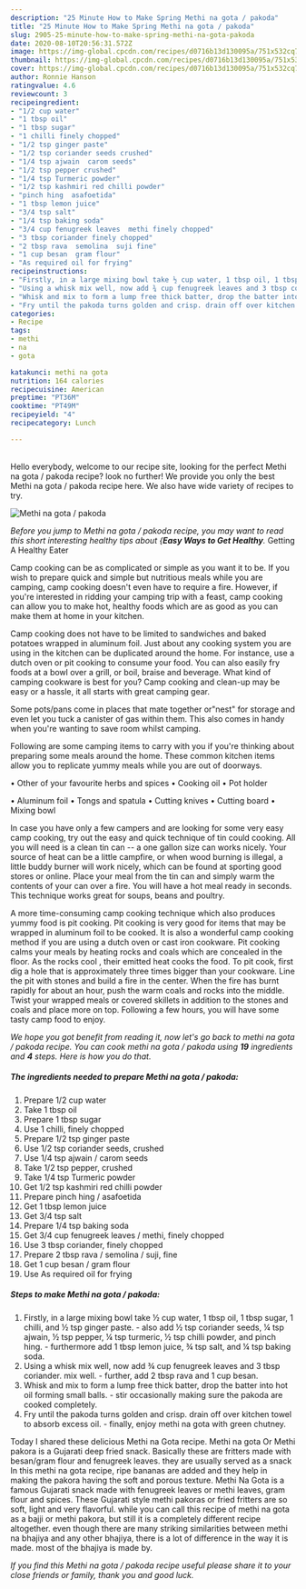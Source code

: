 ```yaml
---
description: "25 Minute How to Make Spring Methi na gota / pakoda"
title: "25 Minute How to Make Spring Methi na gota / pakoda"
slug: 2905-25-minute-how-to-make-spring-methi-na-gota-pakoda
date: 2020-08-10T20:56:31.572Z
image: https://img-global.cpcdn.com/recipes/d0716b13d130095a/751x532cq70/methi-na-gota-pakoda-recipe-main-photo.jpg
thumbnail: https://img-global.cpcdn.com/recipes/d0716b13d130095a/751x532cq70/methi-na-gota-pakoda-recipe-main-photo.jpg
cover: https://img-global.cpcdn.com/recipes/d0716b13d130095a/751x532cq70/methi-na-gota-pakoda-recipe-main-photo.jpg
author: Ronnie Hanson
ratingvalue: 4.6
reviewcount: 3
recipeingredient:
- "1/2 cup water"
- "1 tbsp oil"
- "1 tbsp sugar"
- "1 chilli finely chopped"
- "1/2 tsp ginger paste"
- "1/2 tsp coriander seeds crushed"
- "1/4 tsp ajwain  carom seeds"
- "1/2 tsp pepper crushed"
- "1/4 tsp Turmeric powder"
- "1/2 tsp kashmiri red chilli powder"
- "pinch hing  asafoetida"
- "1 tbsp lemon juice"
- "3/4 tsp salt"
- "1/4 tsp baking soda"
- "3/4 cup fenugreek leaves  methi finely chopped"
- "3 tbsp coriander finely chopped"
- "2 tbsp rava  semolina  suji fine"
- "1 cup besan  gram flour"
- "As required oil for frying"
recipeinstructions:
- "Firstly, in a large mixing bowl take ½ cup water, 1 tbsp oil, 1 tbsp sugar, 1 chilli, and ½ tsp ginger paste. also add ½ tsp coriander seeds, ¼ tsp ajwain, ½ tsp pepper, ¼ tsp turmeric, ½ tsp chilli powder, and pinch hing. furthermore add 1 tbsp lemon juice, ¾ tsp salt, and ¼ tsp baking soda."
- "Using a whisk mix well, now add ¾ cup fenugreek leaves and 3 tbsp coriander. mix well. further, add 2 tbsp rava and 1 cup besan."
- "Whisk and mix to form a lump free thick batter, drop the batter into hot oil forming small balls. stir occasionally making sure the pakoda are cooked completely."
- "Fry until the pakoda turns golden and crisp. drain off over kitchen towel to absorb excess oil. finally, enjoy methi na gota with green chutney."
categories:
- Recipe
tags:
- methi
- na
- gota

katakunci: methi na gota 
nutrition: 164 calories
recipecuisine: American
preptime: "PT36M"
cooktime: "PT49M"
recipeyield: "4"
recipecategory: Lunch

---
```

<br>
Hello everybody, welcome to our recipe site, looking for the perfect Methi na gota / pakoda recipe? look no further! We provide you only the best Methi na gota / pakoda recipe here. We also have wide variety of recipes to try.
<br>


![Methi na gota / pakoda](https://img-global.cpcdn.com/recipes/d0716b13d130095a/751x532cq70/methi-na-gota-pakoda-recipe-main-photo.jpg)

<i>Before you jump to Methi na gota / pakoda recipe, you may want to read this short interesting healthy tips about {<strong>Easy Ways to Get Healthy</strong>.</i>
Getting A Healthy Eater

    
Camp cooking can be as complicated or simple as you want it to be. If you wish to prepare quick and simple but nutritious meals while you are camping, camp cooking doesn't even have to require a fire. However, if you're interested in ridding your camping trip with a feast, camp cooking can allow you to make hot, healthy foods which are as good as you can make them at home in your kitchen.

Camp cooking does not have to be limited to sandwiches and baked potatoes wrapped in aluminum foil.  Just about any cooking system you are using in the kitchen can be duplicated around the home. For instance, use a dutch oven or pit cooking to consume your food. You can also easily fry foods at a bowl over a grill, or boil, braise and beverage. What kind of camping cookware is best for you? Camp cooking and clean-up may be easy or a hassle, it all starts with great camping gear.

Some pots/pans come in places that mate together or"nest" for storage and even let you tuck a canister of gas within them. This also comes in handy when you're wanting to save room whilst camping.

Following are some camping items to carry with you if you're thinking about preparing some meals around the home. These common kitchen items allow you to replicate yummy meals while you are out of doorways.


• Other of your favourite herbs and spices
• Cooking oil
• Pot holder

• Aluminum foil
• Tongs and spatula
• Cutting knives
• Cutting board
• Mixing bowl


In case you have only a few campers and are looking for some very easy camp cooking, try out the easy and quick technique of tin could cooking. All you will need is a clean tin can -- a one gallon size can works nicely. Your source of heat can be a little campfire, or when wood burning is illegal, a little buddy burner will work nicely, which can be found at sporting good stores or online. Place your meal from the tin can and simply warm the contents of your can over a fire. You will have a hot meal ready in seconds.  This technique works great for soups, beans and poultry.

A more time-consuming camp cooking technique which also produces yummy food is pit cooking. Pit cooking is very good for items that may be wrapped in aluminum foil to be cooked.  It is also a wonderful camp cooking method if you are using a dutch oven or cast iron cookware. Pit cooking calms your meals by heating rocks and coals which are concealed in the floor. As the rocks cool , their emitted heat cooks the food. To pit cook, first dig a hole that is approximately three times bigger than your cookware. Line the pit with stones and build a fire in the center. When the fire has burnt rapidly for about an hour, push the warm coals and rocks into the middle. Twist your wrapped meals or covered skillets in addition to the stones and coals and place more on top. Following a few hours, you will have some tasty camp food to enjoy.


<i>We hope you got benefit from reading it, now let's go back to methi na gota / pakoda recipe. You can cook methi na gota / pakoda using <strong>19</strong> ingredients and <strong>4</strong> steps. Here is how you do that.
</i>

##### The ingredients needed to prepare Methi na gota / pakoda:

1. Prepare 1/2 cup water
1. Take 1 tbsp oil
1. Prepare 1 tbsp sugar
1. Use 1 chilli, finely chopped
1. Prepare 1/2 tsp ginger paste
1. Use 1/2 tsp coriander seeds, crushed
1. Use 1/4 tsp ajwain / carom seeds
1. Take 1/2 tsp pepper, crushed
1. Take 1/4 tsp Turmeric powder
1. Get 1/2 tsp kashmiri red chilli powder
1. Prepare pinch hing / asafoetida
1. Get 1 tbsp lemon juice
1. Get 3/4 tsp salt
1. Prepare 1/4 tsp baking soda
1. Get 3/4 cup fenugreek leaves / methi, finely chopped
1. Use 3 tbsp coriander, finely chopped
1. Prepare 2 tbsp rava / semolina / suji, fine
1. Get 1 cup besan / gram flour
1. Use As required oil for frying


##### Steps to make Methi na gota / pakoda:

1. Firstly, in a large mixing bowl take ½ cup water, 1 tbsp oil, 1 tbsp sugar, 1 chilli, and ½ tsp ginger paste. - also add ½ tsp coriander seeds, ¼ tsp ajwain, ½ tsp pepper, ¼ tsp turmeric, ½ tsp chilli powder, and pinch hing. - furthermore add 1 tbsp lemon juice, ¾ tsp salt, and ¼ tsp baking soda.
1. Using a whisk mix well, now add ¾ cup fenugreek leaves and 3 tbsp coriander. mix well. - further, add 2 tbsp rava and 1 cup besan.
1. Whisk and mix to form a lump free thick batter, drop the batter into hot oil forming small balls. - stir occasionally making sure the pakoda are cooked completely.
1. Fry until the pakoda turns golden and crisp. drain off over kitchen towel to absorb excess oil. - finally, enjoy methi na gota with green chutney.


Today I shared these delicious Methi na Gota recipe. Methi na gota Or Methi pakora is a Gujarati deep fried snack. Basically these are fritters made with besan/gram flour and fenugreek leaves. they are usually served as a snack In this methi na gota recipe, ripe bananas are added and they help in making the pakora having the soft and porous texture. Methi Na Gota is a famous Gujarati snack made with fenugreek leaves or methi leaves, gram flour and spices. These Gujarati style methi pakoras or fried fritters are so soft, light and very flavorful. while you can call this recipe of methi na gota as a bajji or methi pakora, but still it is a completely different recipe altogether. even though there are many striking similarities between methi na bhajiya and any other bhajiya, there is a lot of difference in the way it is made. most of the bhajiya is made by. 

<i>If you find this Methi na gota / pakoda recipe useful please share it to your close friends or family, thank you and good luck.</i>
